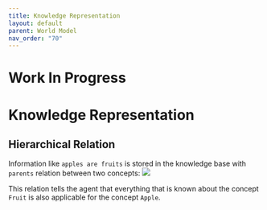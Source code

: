 ```yaml
---
title: Knowledge Representation
layout: default
parent: World Model
nav_order: "70"
---
```

# Work In Progress

# Knowledge Representation

## Hierarchical Relation
Information like `apples are fruits` is stored in the knowledge base with `parents` relation between two concepts:
![](../assets/images/img1.png)

This relation tells the agent that everything that is known about the concept `Fruit` is also applicable for the concept `Apple`.



